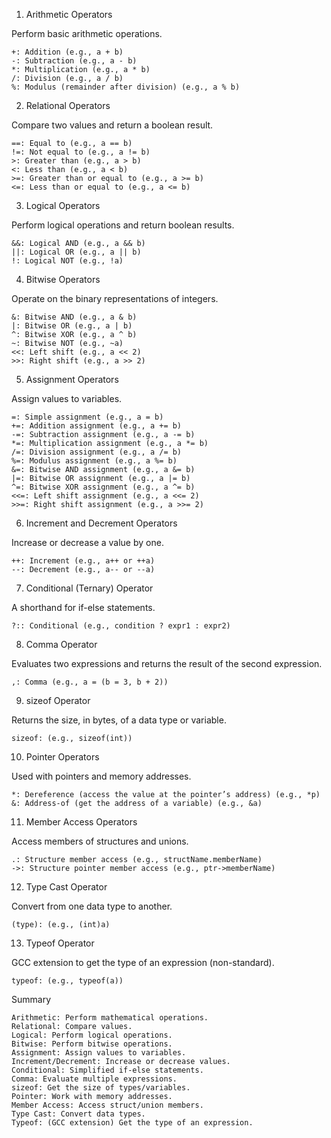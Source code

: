 
1. Arithmetic Operators

Perform basic arithmetic operations.

    +: Addition (e.g., a + b)
    -: Subtraction (e.g., a - b)
    *: Multiplication (e.g., a * b)
    /: Division (e.g., a / b)
    %: Modulus (remainder after division) (e.g., a % b)

2. Relational Operators

Compare two values and return a boolean result.

    ==: Equal to (e.g., a == b)
    !=: Not equal to (e.g., a != b)
    >: Greater than (e.g., a > b)
    <: Less than (e.g., a < b)
    >=: Greater than or equal to (e.g., a >= b)
    <=: Less than or equal to (e.g., a <= b)

3. Logical Operators

Perform logical operations and return boolean results.

    &&: Logical AND (e.g., a && b)
    ||: Logical OR (e.g., a || b)
    !: Logical NOT (e.g., !a)

4. Bitwise Operators

Operate on the binary representations of integers.

    &: Bitwise AND (e.g., a & b)
    |: Bitwise OR (e.g., a | b)
    ^: Bitwise XOR (e.g., a ^ b)
    ~: Bitwise NOT (e.g., ~a)
    <<: Left shift (e.g., a << 2)
    >>: Right shift (e.g., a >> 2)

5. Assignment Operators

Assign values to variables.

    =: Simple assignment (e.g., a = b)
    +=: Addition assignment (e.g., a += b)
    -=: Subtraction assignment (e.g., a -= b)
    *=: Multiplication assignment (e.g., a *= b)
    /=: Division assignment (e.g., a /= b)
    %=: Modulus assignment (e.g., a %= b)
    &=: Bitwise AND assignment (e.g., a &= b)
    |=: Bitwise OR assignment (e.g., a |= b)
    ^=: Bitwise XOR assignment (e.g., a ^= b)
    <<=: Left shift assignment (e.g., a <<= 2)
    >>=: Right shift assignment (e.g., a >>= 2)

6. Increment and Decrement Operators

Increase or decrease a value by one.

    ++: Increment (e.g., a++ or ++a)
    --: Decrement (e.g., a-- or --a)

7. Conditional (Ternary) Operator

A shorthand for if-else statements.

    ?:: Conditional (e.g., condition ? expr1 : expr2)

8. Comma Operator

Evaluates two expressions and returns the result of the second expression.

    ,: Comma (e.g., a = (b = 3, b + 2))

9. sizeof Operator

Returns the size, in bytes, of a data type or variable.

    sizeof: (e.g., sizeof(int))

10. Pointer Operators

Used with pointers and memory addresses.

    *: Dereference (access the value at the pointer’s address) (e.g., *p)
    &: Address-of (get the address of a variable) (e.g., &a)

11. Member Access Operators

Access members of structures and unions.

    .: Structure member access (e.g., structName.memberName)
    ->: Structure pointer member access (e.g., ptr->memberName)

12. Type Cast Operator

Convert from one data type to another.

    (type): (e.g., (int)a)

13. Typeof Operator

GCC extension to get the type of an expression (non-standard).

    typeof: (e.g., typeof(a))

Summary

    Arithmetic: Perform mathematical operations.
    Relational: Compare values.
    Logical: Perform logical operations.
    Bitwise: Perform bitwise operations.
    Assignment: Assign values to variables.
    Increment/Decrement: Increase or decrease values.
    Conditional: Simplified if-else statements.
    Comma: Evaluate multiple expressions.
    sizeof: Get the size of types/variables.
    Pointer: Work with memory addresses.
    Member Access: Access struct/union members.
    Type Cast: Convert data types.
    Typeof: (GCC extension) Get the type of an expression.


